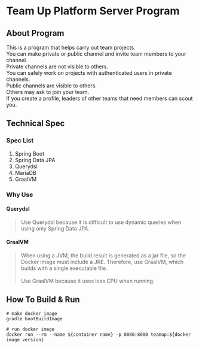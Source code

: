 # Team Up Platform Server Program

## About Program
This is a program that helps carry out team projects.<br/>
You can make private or public channel and invite team members to your channel.<br/>
Private channels are not visible to others.<br/>
You can safely work on projects with authenticated users in private channels.<br/>
Public channels are visible to others.<br/>
Others may ask to join your team.<br/>
If you create a profile, leaders of other teams that need members can scout you.<br/>

## Technical Spec

### Spec List
1. Spring Boot
2. Spring Data JPA
3. Querydsl
4. MariaDB
5. GraalVM

### Why Use

#### Querydsl
> Use Querydsl because it is difficult to use dynamic queries when using only Spring Data JPA.

#### GraalVM
> When using a JVM, the build result is generated as a jar file, so the Docker image must include a JRE. Therefore, use GraalVM, which builds with a single executable file.<br/><br/>
> Use GraalVM because it uses less CPU when running.


## How To Build & Run
```shell
# make docker image
gradle bootBuildImage

# run docker image
docker run --rm --name ${container name} -p 8080:8080 teamup:${docker image version}
```
